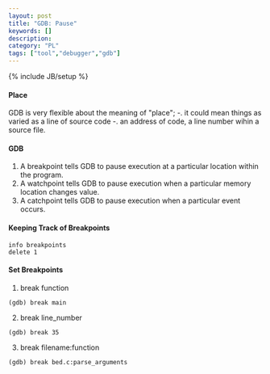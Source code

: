 ```yaml
---
layout: post
title: "GDB: Pause"
keywords: [] 
description: 
category: "PL"
tags: ["tool","debugger","gdb"]
---
```

{% include JB/setup %}

#### Place
GDB is very flexible about the meaning of "place"; 
-. it could mean things as varied as a line of source code
-. an address of code, a line number wihin a source file.


#### GDB
1. A breakpoint tells GDB to pause execution at a particular location within the
   program.
2. A watchpoint tells GDB to pause execution when a particular memory location
   changes value.
3. A catchpoint tells GDB to pause execution when a particular event occurs.

#### Keeping Track of Breakpoints

```shell
info breakpoints
delete 1
```

#### Set Breakpoints

1. break function

```shell
(gdb) break main
```

2. break line\_number

```shell
(gdb) break 35
```

3. break filename:function
```shell
(gdb) break bed.c:parse_arguments
```






